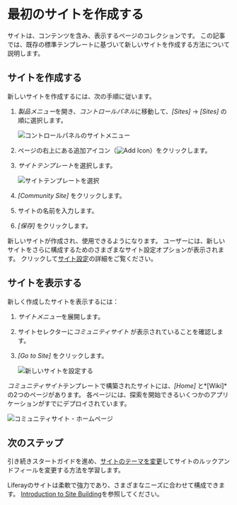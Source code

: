 # 最初のサイトを作成する

サイトは、コンテンツを含み、表示するページのコレクションです。 この記事では、既存の標準テンプレートに基づいて新しいサイトを作成する方法について説明します。

## サイトを作成する

新しいサイトを作成するには、次の手順に従います。

1.  *製品メニュー*を開き、*コントロールパネル*に移動して、*[Sites]* → *[Sites]* の順に選択します。

    ![コントロールパネルのサイトメニュー](./creating-your-first-site/images/01.png)

2.  ページの右上にある追加アイコン（![Add Icon](../images/icon-add.png)）をクリックします。

3.  *サイトテンプレート*を選択します。

    ![サイトテンプレートを選択](./creating-your-first-site/images/02.png)

4.  *[Community Site]* をクリックします。

5.  サイトの名前を入力します。

6.  *[保存]* をクリックします。

新しいサイトが作成され、使用できるようになります。 ユーザーには、新しいサイトをさらに構成するためのさまざまなサイト設定オプションが表示されます。 クリックして[サイト設定](../site-building/introduction-to-site-building.md)の詳細をご覧ください。

## サイトを表示する

新しく作成したサイトを表示するには：

1.  *サイトメニュー*を展開します。

2.  サイトセレクターに*コミュニティサイト* が表示されていることを確認します。

3.  *[Go to Site]* をクリックします。

    ![新しいサイトを設定する](./creating-your-first-site/images/03.png)

*コミュニティサイト*テンプレートで構築されたサイトには、*[Home]* と*[Wiki]* の2つのページがあります。 各ページには、探索を開始できるいくつかのアプリケーションがすでにデプロイされています。

![コミュニティサイト - ホームページ](./creating-your-first-site/images/04.png)

## 次のステップ

引き続きスタートガイドを進め、[サイトのテーマを変更](./changing-your-sites-appearance.md)してサイトのルックアンドフィールを変更する方法を学習します。

Liferayのサイトは柔軟で強力であり、さまざまなニーズに合わせて構成できます。 [Introduction to Site Building](../site-building/introduction-to-site-building.md)を参照してください。
